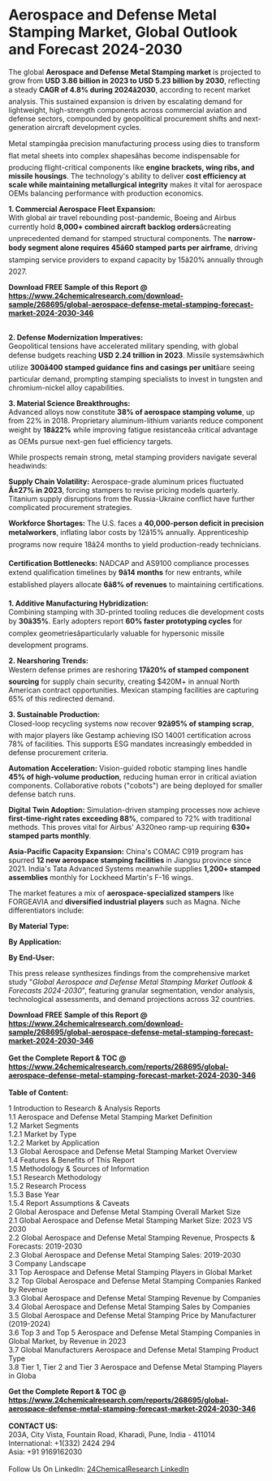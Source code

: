 <h1>Aerospace and Defense Metal Stamping Market, Global Outlook and Forecast 2024-2030</h1><p>The global <strong>Aerospace and Defense Metal Stamping market</strong> is projected to grow from <strong>USD 3.86 billion in 2023 to USD 5.23 billion by 2030</strong>, reflecting a steady <strong>CAGR of 4.8% during 2024â2030</strong>, according to recent market analysis. This sustained expansion is driven by escalating demand for lightweight, high-strength components across commercial aviation and defense sectors, compounded by geopolitical procurement shifts and next-generation aircraft development cycles.</p><p>Metal stampingâa precision manufacturing process using dies to transform flat metal sheets into complex shapesâhas become indispensable for producing flight-critical components like <strong>engine brackets, wing ribs, and missile housings</strong>. The technology's ability to deliver <strong>cost efficiency at scale while maintaining metallurgical integrity</strong> makes it vital for aerospace OEMs balancing performance with production economics.</p><p><strong>1. Commercial Aerospace Fleet Expansion:</strong><br>
With global air travel rebounding post-pandemic, Boeing and Airbus currently hold <strong>8,000+ combined aircraft backlog orders</strong>âcreating unprecedented demand for stamped structural components. The <strong>narrow-body segment alone requires 45â60 stamped parts per airframe</strong>, driving stamping service providers to expand capacity by 15â20% annually through 2027.</p><div><b>Download FREE Sample of this Report @ 
            <a href="https://www.24chemicalresearch.com/download-sample/268695/global-aerospace-defense-metal-stamping-forecast-market-2024-2030-346">
            https://www.24chemicalresearch.com/download-sample/268695/global-aerospace-defense-metal-stamping-forecast-market-2024-2030-346</a></b></div><br><p><strong>2. Defense Modernization Imperatives:</strong><br>
Geopolitical tensions have accelerated military spending, with global defense budgets reaching <strong>USD 2.24 trillion in 2023</strong>. Missile systemsâwhich utilize <strong>300â400 stamped guidance fins and casings per unit</strong>âare seeing particular demand, prompting stamping specialists to invest in tungsten and chromium-nickel alloy capabilities.</p><p><strong>3. Material Science Breakthroughs:</strong><br>
Advanced alloys now constitute <strong>38% of aerospace stamping volume</strong>, up from 22% in 2018. Proprietary aluminum-lithium variants reduce component weight by <strong>18â22%</strong> while improving fatigue resistanceâa critical advantage as OEMs pursue next-gen fuel efficiency targets.</p><p>While prospects remain strong, metal stamping providers navigate several headwinds:</p><p><strong>Supply Chain Volatility:</strong> Aerospace-grade aluminum prices fluctuated <strong>Â±27% in 2023</strong>, forcing stampers to revise pricing models quarterly. Titanium supply disruptions from the Russia-Ukraine conflict have further complicated procurement strategies.</p><p><strong>Workforce Shortages:</strong> The U.S. faces a <strong>40,000-person deficit in precision metalworkers</strong>, inflating labor costs by 12â15% annually. Apprenticeship programs now require 18â24 months to yield production-ready technicians.</p><p><strong>Certification Bottlenecks:</strong> NADCAP and AS9100 compliance processes extend qualification timelines by <strong>9â14 months</strong> for new entrants, while established players allocate <strong>6â8% of revenues</strong> to maintaining certifications.</p><p><strong>1. Additive Manufacturing Hybridization:</strong><br>
Combining stamping with 3D-printed tooling reduces die development costs by <strong>30â35%</strong>. Early adopters report <strong>60% faster prototyping cycles</strong> for complex geometriesâparticularly valuable for hypersonic missile development programs.</p><p><strong>2. Nearshoring Trends:</strong><br>
Western defense primes are reshoring <strong>17â20% of stamped component sourcing</strong> for supply chain security, creating $420M+ in annual North American contract opportunities. Mexican stamping facilities are capturing 65% of this redirected demand.</p><p><strong>3. Sustainable Production:</strong><br>
Closed-loop recycling systems now recover <strong>92â95% of stamping scrap</strong>, with major players like Gestamp achieving ISO 14001 certification across 78% of facilities. This supports ESG mandates increasingly embedded in defense procurement criteria.</p><p><strong>Automation Acceleration:</strong> 
    Vision-guided robotic stamping lines handle <strong>45% of high-volume production</strong>, reducing human error in critical aviation components. Collaborative robots ("cobots") are being deployed for smaller defense batch runs.</p><p><strong>Digital Twin Adoption:</strong>
    Simulation-driven stamping processes now achieve <strong>first-time-right rates exceeding 88%</strong>, compared to 72% with traditional methods. This proves vital for Airbus' A320neo ramp-up requiring <strong>630+ stamped parts monthly</strong>.</p><p><strong>Asia-Pacific Capacity Expansion:</strong>
    China's COMAC C919 program has spurred <strong>12 new aerospace stamping facilities</strong> in Jiangsu province since 2021. India's Tata Advanced Systems meanwhile supplies <strong>1,200+ stamped assemblies</strong> monthly for Lockheed Martin's F-16 wings.</p><p>The market features a mix of <strong>aerospace-specialized stampers</strong> like FORGEAVIA and <strong>diversified industrial players</strong> such as Magna. Niche differentiators include:</p><p><strong>By Material Type:</strong></p><p><strong>By Application:</strong></p><p><strong>By End-User:</strong></p><p>This press release synthesizes findings from the comprehensive market study "<em>Global Aerospace and Defense Metal Stamping Market Outlook &amp; Forecasts 2024-2030</em>", featuring granular segmentation, vendor analysis, technological assessments, and demand projections across 32 countries.</p><div><b>Download FREE Sample of this Report @ 
            <a href="https://www.24chemicalresearch.com/download-sample/268695/global-aerospace-defense-metal-stamping-forecast-market-2024-2030-346">
            https://www.24chemicalresearch.com/download-sample/268695/global-aerospace-defense-metal-stamping-forecast-market-2024-2030-346</a></b></div><br><div><b>Get the Complete Report & TOC @ 
            <a href="https://www.24chemicalresearch.com/reports/268695/global-aerospace-defense-metal-stamping-forecast-market-2024-2030-346">
            https://www.24chemicalresearch.com/reports/268695/global-aerospace-defense-metal-stamping-forecast-market-2024-2030-346</a></b></div><br>
            <b>Table of Content:</b><p>1 Introduction to Research & Analysis Reports<br />
    1.1 Aerospace and Defense Metal Stamping Market Definition<br />
    1.2 Market Segments<br />
        1.2.1 Market by Type<br />
        1.2.2 Market by Application<br />
    1.3 Global Aerospace and Defense Metal Stamping Market Overview<br />
    1.4 Features & Benefits of This Report<br />
    1.5 Methodology & Sources of Information<br />
        1.5.1 Research Methodology<br />
        1.5.2 Research Process<br />
        1.5.3 Base Year<br />
        1.5.4 Report Assumptions & Caveats<br />
2 Global Aerospace and Defense Metal Stamping Overall Market Size<br />
    2.1 Global Aerospace and Defense Metal Stamping Market Size: 2023 VS 2030<br />
    2.2 Global Aerospace and Defense Metal Stamping Revenue, Prospects & Forecasts: 2019-2030<br />
    2.3 Global Aerospace and Defense Metal Stamping Sales: 2019-2030<br />
3 Company Landscape<br />
    3.1 Top Aerospace and Defense Metal Stamping Players in Global Market<br />
    3.2 Top Global Aerospace and Defense Metal Stamping Companies Ranked by Revenue<br />
    3.3 Global Aerospace and Defense Metal Stamping Revenue by Companies<br />
    3.4 Global Aerospace and Defense Metal Stamping Sales by Companies<br />
    3.5 Global Aerospace and Defense Metal Stamping Price by Manufacturer (2019-2024)<br />
    3.6 Top 3 and Top 5 Aerospace and Defense Metal Stamping Companies in Global Market, by Revenue in 2023<br />
    3.7 Global Manufacturers Aerospace and Defense Metal Stamping Product Type<br />
    3.8 Tier 1, Tier 2 and Tier 3 Aerospace and Defense Metal Stamping Players in Globa</p><div><b>Get the Complete Report & TOC @ 
            <a href="https://www.24chemicalresearch.com/reports/268695/global-aerospace-defense-metal-stamping-forecast-market-2024-2030-346">
            https://www.24chemicalresearch.com/reports/268695/global-aerospace-defense-metal-stamping-forecast-market-2024-2030-346</a></b></div><br><b>CONTACT US:</b><br>
            203A, City Vista, Fountain Road, Kharadi, Pune, India - 411014<br>
            International: +1(332) 2424 294<br>
            Asia: +91 9169162030 <br><br>
            Follow Us On LinkedIn: <a href="https://www.linkedin.com/company/24chemicalresearch/">24ChemicalResearch LinkedIn</a>